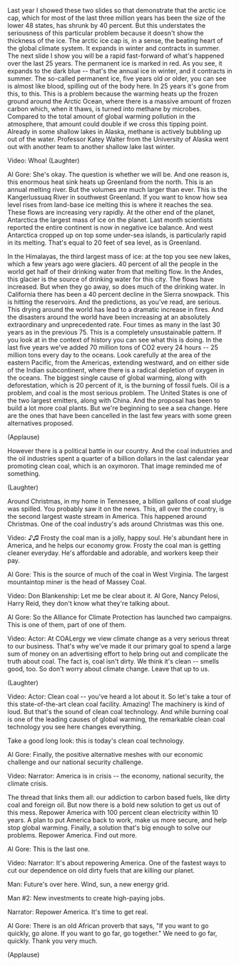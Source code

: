 
Last year I showed these two slides so that
demonstrate that the arctic ice cap,
which for most of the last three million years
has been the size of the lower 48 states,
has shrunk by 40 percent.
But this understates the seriousness of this particular problem
because it doesn&#39;t show the thickness of the ice.
The arctic ice cap is, in a sense,
the beating heart of the global climate system.
It expands in winter and contracts in summer.
The next slide I show you will be
a rapid fast-forward of what&#39;s happened over the last 25 years.
The permanent ice is marked in red.
As you see, it expands to the dark blue --
that&#39;s the annual ice in winter,
and it contracts in summer.
The so-called permanent ice, five years old or older,
you can see is almost like blood,
spilling out of the body here.
In 25 years it&#39;s gone from this, to this.
This is a problem because the warming
heats up the frozen ground around the Arctic Ocean,
where there is a massive amount of frozen carbon
which, when it thaws, is turned into methane by microbes.
Compared to the total amount of global warming pollution in the atmosphere,
that amount could double if we cross this tipping point.
Already in some shallow lakes in Alaska,
methane is actively bubbling up out of the water.
Professor Katey Walter from the University of Alaska
went out with another team to another shallow lake last winter.

Video: Whoa! 
(Laughter)


Al Gore: She&#39;s okay. The question is whether we will be.
And one reason is, this enormous heat sink
heats up Greenland from the north.
This is an annual melting river.
But the volumes are much larger than ever.
This is the Kangerlussuaq River in southwest Greenland.
If you want to know how sea level rises
from land-base ice melting
this is where it reaches the sea.
These flows are increasing very rapidly.
At the other end of the planet, Antarctica
the largest mass of ice on the planet.
Last month scientists reported the entire continent
is now in negative ice balance.
And west Antarctica cropped up on top some under-sea islands,
is particularly rapid in its melting.
That&#39;s equal to 20 feet of sea level, as is Greenland.

In the Himalayas, the third largest mass of ice:
at the top you see new lakes, which a few years ago were glaciers.
40 percent of all the people in the world
get half of their drinking water from that melting flow.
In the Andes, this glacier is the
source of drinking water for this city.
The flows have increased.
But when they go away, so does much of the drinking water.
In California there has been a 40 percent
decline in the Sierra snowpack.
This is hitting the reservoirs.
And the predictions, as you&#39;ve read, are serious.
This drying around the world has lead to
a dramatic increase in fires.
And the disasters around the world
have been increasing at an absolutely extraordinary
and unprecedented rate.
Four times as many in the last 30 years
as in the previous 75.
This is a completely unsustainable pattern.
If you look at in the context of history
you can see what this is doing.
In the last five years
we&#39;ve added 70 million tons of CO2
every 24 hours --
25 million tons every day to the oceans.
Look carefully at the area of the eastern Pacific,
from the Americas, extending westward,
and on either side of the Indian subcontinent,
where there is a radical depletion of oxygen in the oceans.
The biggest single cause of global warming,
along with deforestation, which is 20 percent of it, is the burning of fossil fuels.
Oil is a problem, and coal is the most serious problem.
The United States is one of the two
largest emitters, along with China.
And the proposal has been to build a lot more coal plants.
But we&#39;re beginning to see a sea change.
Here are the ones that have been cancelled in the last few years
with some green alternatives proposed.

(Applause)

However there is a political battle
in our country.
And the coal industries and the oil industries
spent a quarter of a billion dollars in the last calendar year
promoting clean coal,
which is an oxymoron.
That image reminded me of something.

(Laughter)

Around Christmas, in my home in Tennessee,
a billion gallons of coal sludge was spilled.
You probably saw it on the news.
This, all over the country, is the second largest waste stream in America.
This happened around Christmas.
One of the coal industry&#39;s ads around Christmas was this one.

Video: ♪♫ Frosty the coal man is a jolly, happy soul.
He&#39;s abundant here in America,
and he helps our economy grow.
Frosty the coal man is getting cleaner everyday.
He&#39;s affordable and adorable, and workers keep their pay.

Al Gore: This is the source of much of the coal in West Virginia.
The largest mountaintop miner is the head of Massey Coal.

Video: Don Blankenship: Let me be clear about it. Al Gore,
Nancy Pelosi, Harry Reid, they don&#39;t know what they&#39;re talking about.

Al Gore: So the Alliance for Climate Protection
has launched two campaigns.
This is one of them, part of one of them.

Video: Actor: At COALergy we view climate change as a very serious
threat to our business.
That&#39;s why we&#39;ve made it our primary goal
to spend a large sum of money
on an advertising effort to help bring out and complicate
the truth about coal.
The fact is, coal isn&#39;t dirty.
We think it&#39;s clean --
smells good, too.
So don&#39;t worry about climate change.
Leave that up to us.

(Laughter)


Video: Actor: Clean coal -- you&#39;ve heard a lot about it.
So let&#39;s take a tour of this state-of-the-art clean coal facility.
Amazing! The machinery is kind of loud.
But that&#39;s the sound of clean coal technology.
And while burning coal is one of the leading causes of global warming,
the remarkable clean coal technology you see here
changes everything.

Take a good long look: this is today&#39;s clean coal technology.

Al Gore: Finally, the positive alternative
meshes with our economic challenge
and our national security challenge.

Video: Narrator: America is in crisis -- the economy,
national security, the climate crisis.

The thread that links them all:
our addiction to carbon based fuels,
like dirty coal and foreign oil.
But now there is a bold new solution to get us out of this mess.
Repower America with 100 percent clean electricity
within 10 years.
A plan to put America back to work,
make us more secure, and help stop global warming.
Finally, a solution that&#39;s big enough to solve our problems.
Repower America. Find out more.

Al Gore: This is the last one.

Video: Narrator: It&#39;s about repowering America.
One of the fastest ways to cut our dependence
on old dirty fuels that are killing our planet.

Man: Future&#39;s over here. Wind, sun, a new energy grid.

Man #2: New investments to create high-paying jobs.

Narrator: Repower America. It&#39;s time to get real.

Al Gore: There is an old African proverb that says,
&quot;If you want to go quickly, go alone.
If you want to go far, go together.&quot;
We need to go far, quickly.
Thank you very much.

(Applause)

